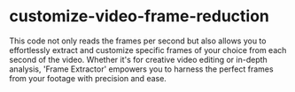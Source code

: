 # customize-video-frame-reduction
This code not only reads the frames per second but also allows you to effortlessly extract and customize specific frames of your choice from each second of the video. Whether it's for creative video editing or in-depth analysis, 'Frame Extractor' empowers you to harness the perfect frames from your footage with precision and ease.
